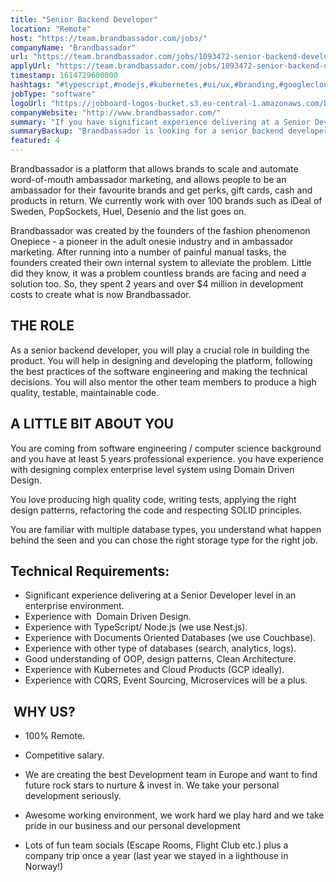 ```yaml
---
title: "Senior Backend Developer"
location: "Remote"
host: "https://team.brandbassador.com/jobs/"
companyName: "Brandbassador"
url: "https://team.brandbassador.com/jobs/1093472-senior-backend-developer-remote"
applyUrl: "https://team.brandbassador.com/jobs/1093472-senior-backend-developer-remote/applications/new?"
timestamp: 1614729600000
hashtags: "#typescript,#nodejs,#kubernetes,#ui/ux,#branding,#googlecloud,#socialmedia,#couchbase,#analysis,#finance"
jobType: "software"
logoUrl: "https://jobboard-logos-bucket.s3.eu-central-1.amazonaws.com/brandbassador"
companyWebsite: "http://www.brandbassador.com/"
summary: "If you have significant experience delivering at a Senior Developer level in an enterprise environment, Brandbassador is looking for someone with your skillset."
summaryBackup: "Brandbassador is looking for a senior backend developer that has experience in: #ui/ux, #branding, #typescript."
featured: 4
---
```


Brandbassador is a platform that allows brands to scale and automate word-of-mouth ambassador marketing, and allows people to be an ambassador for their favourite brands and get perks, gift cards, cash and products in return. We currently work with over 100 brands such as iDeal of Sweden, PopSockets, Huel, Desenio and the list goes on. 

Brandbassador was created by the founders of the fashion phenomenon Onepiece - a pioneer in the adult onesie industry and in ambassador marketing. After running into a number of painful manual tasks, the founders created their own internal system to alleviate the problem. Little did they know, it was a problem countless brands are facing and need a solution too. So, they spent 2 years and over $4 million in development costs to create what is now Brandbassador.

## THE ROLE

As a senior backend developer, you will play a crucial role in building the product. You will help in designing and developing the platform, following the best practices of the software engineering and making the technical decisions. You will also mentor the other team members to produce a high quality, testable, maintainable code. 

## A LITTLE BIT ABOUT YOU

You are coming from software engineering / computer science background and you have at least 5 years professional experience. you have experience with designing complex enterprise level system using Domain Driven Design. 

You love producing high quality code, writing tests, applying the right design patterns, refactoring the code and respecting SOLID principles.

You are familiar with multiple database types, you understand what happen behind the seen and you can chose the right storage type for the right job.

## Technical Requirements:

*   Significant experience delivering at a Senior Developer level in an enterprise environment.
*   Experience with  Domain Driven Design. 
*   Experience with TypeScript/ Node.js (we use Nest.js).
*   Experience with Documents Oriented Databases (we use Couchbase).
*   Experience with other type of databases (search, analytics, logs).
*   Good understanding of OOP, design patterns, Clean Architecture.
*   Experience with Kubernetes and Cloud Products (GCP ideally).
*   Experience with CQRS, Event Sourcing, Microservices will be a plus.

##  WHY US?

*   100% Remote.

*   Competitive salary.
*   We are creating the best Development team in Europe and want to find future rock stars to nurture & invest in. We take your personal development seriously.
*   Awesome working environment, we work hard we play hard and we take pride in our business and our personal development

*   Lots of fun team socials (Escape Rooms, Flight Club etc.) plus a company trip once a year (last year we stayed in a lighthouse in Norway!)

